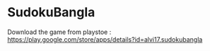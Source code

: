 # SudokuBangla
Download the game from playstoe : https://play.google.com/store/apps/details?id=alvi17.sudokubangla
